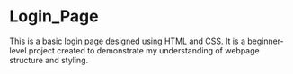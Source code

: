 # Login_Page
This is a basic login page designed using HTML and CSS. It is a beginner-level project created to demonstrate my understanding of webpage structure and styling.
